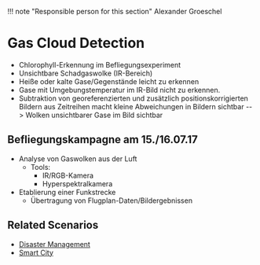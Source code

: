!!! note "Responsible person for this section"
    Alexander Groeschel

# Gas Cloud Detection

- Chlorophyll-Erkennung im Befliegungsexperiment
- Unsichtbare Schadgaswolke (IR-Bereich)
- Heiße oder kalte Gase/Gegenstände leicht zu erkennen
- Gase mit Umgebungstemperatur im IR-Bild nicht zu erkennen.
- Subtraktion von georeferenzierten und zusätzlich positionskorrigierten Bildern aus Zeitreihen macht kleine 
  Abweichungen in Bildern sichtbar --> Wolken unsichtbarer Gase im Bild sichtbar

## Befliegungskampagne am 15./16.07.17 

- Analyse von Gaswolken aus der Luft
    - Tools:
        - IR/RGB-Kamera
        - Hyperspektralkamera
- Etablierung einer Funkstrecke
    - Übertragung von Flugplan-Daten/Bildergebnissen

## Related Scenarios

  - [Disaster Management](../scenarios/disaster)
  - [Smart City](../scenarios/smartcity)
